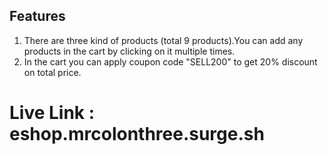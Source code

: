 ## Features
1. There are three kind of products (total 9 products).You can add any products in the cart by clicking on it multiple times.
2. In the cart you can apply coupon code "SELL200" to get 20% discount on total price.

# Live Link : eshop.mrcolonthree.surge.sh